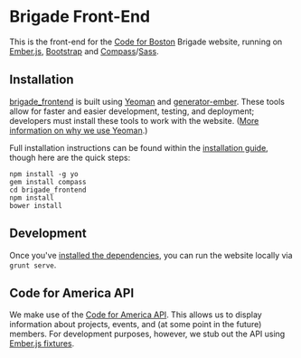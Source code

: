Brigade Front-End
=================

This is the front-end for the [Code for Boston](http://www.codeforboston.org/) Brigade website, running on [Ember.js](http://emberjs.com), [Bootstrap](http://getbootstrap.com/) and [Compass](http://compass-style.org/)/[Sass](http://sass-lang.com/).


Installation
------------

[brigade_frontend](https://github.com/codeforboston/brigade_frontend) is built using [Yeoman](http://yeoman.io/) and [generator-ember](https://github.com/yeoman/generator-ember). These tools allow for faster and easier development, testing, and deployment; developers must install these tools to work with the website. ([More information on why we use Yeoman](http://yeoman.io/whyyeoman.html).)

Full installation instructions can be found within the [installation guide](https://github.com/codeforboston/brigade_frontend/wiki/Installation), though here are the quick steps:

    npm install -g yo
    gem install compass
    cd brigade_frontend
    npm install
    bower install


Development
-----------

Once you've [installed the dependencies](https://github.com/codeforboston/brigade_frontend/wiki/Installation), you can run the website locally via `grunt serve`.


Code for America API
--------------------

We make use of the [Code for America API](https://github.com/codeforamerica/cfapi). This allows us to display information about projects, events, and (at some point in the future) members. For development purposes, however, we stub out the API using [Ember.js fixtures](http://emberjs.com/guides/models/the-fixture-adapter/).